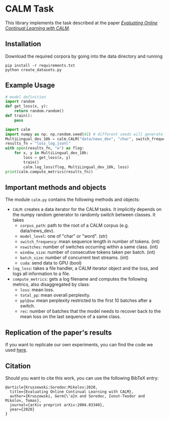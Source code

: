 # CALM Task

This library implements the task described at the paper [_Evaluating Online Continual Learning with CALM_](https://arxiv.org/abs/2004.03340).

## Installation 

Download the required corpora by going into the data directory and running
```
pip install -r requirements.txt
python create_datasets.py
```

## Example Usage

```python
# model definition
import random
def get_loss(x, y):
    return random.random()
def train():
    pass

import calm
import numpy as np; np.random.seed(42) # different seeds will generate different segmentations
MultiLingual_dev_10k = calm.CALM("data/news_dev", "char", switch_frequency=10000, nswitches=100, window_size=20, batch_size=10, cuda=False)
results_fn = "loss_log.jsonl"
with open(results_fn, "w") as flog:
    for x, y in MultiLingual_dev_10k:
        loss = get_loss(x, y)
        train()
        calm.log_loss(flog, MultiLingual_dev_10k, loss)
print(calm.compute_metrics(results_fn))
```

## Important methods and objects

The module `calm.py` contains the following methods and objects:

* `CALM`: creates a data iterator for the CALM tasks. It implicitly depends on the 
numpy random generator to randomly switch between classes. It takes
    * `corpus_path`: path to the root of a CALM corpus (e.g. data/news_dev).
    * `model_level`: one of "char" or "word". (str)
    * `switch_frequency`: mean sequence length in number of tokens. (int)
    * `nswitches`: number of switches occurring within a same class. (int)
    * `window_size`: number of consecutive tokens taken per batch. (int)
    * `batch_size`: number of concurrent text streams. (int)
    * `cuda`: send data to GPU (bool)
* `log_loss`: takes a file handler, a CALM iterator object and the loss, and logs all information to a file.
* `compute_metrics`: gets a log filename and computes the following metrics, also disaggregated by class:
    * `loss`: mean loss.
    * `total_pp`: mean overall perplexity.
    * `ppl@sw`: mean perplexity restricted to the first 10 batches after a switch.
    * `rec`: number of batches that the model needs to recover back to the mean loss on the last sequence of a same class.


## Replication of the paper's results

If you want to replicate our own experiments, you can find the code we used [here](https://github.com/germank/lifelonglm).

## Citation

Should you want to cite this work, you can use the following BibTeX entry:

```
@article{Kruszewski:Sorodoc:Mikolov:2020,
  title={Evaluating Online Continual Learning with CALM},
  author={Kruszewski, Germ{\'a}n and Sorodoc, Ionut-Teodor and Mikolov, Tomas},
  journal={arXiv preprint arXiv:2004.03340},
  year={2020}
}
```
